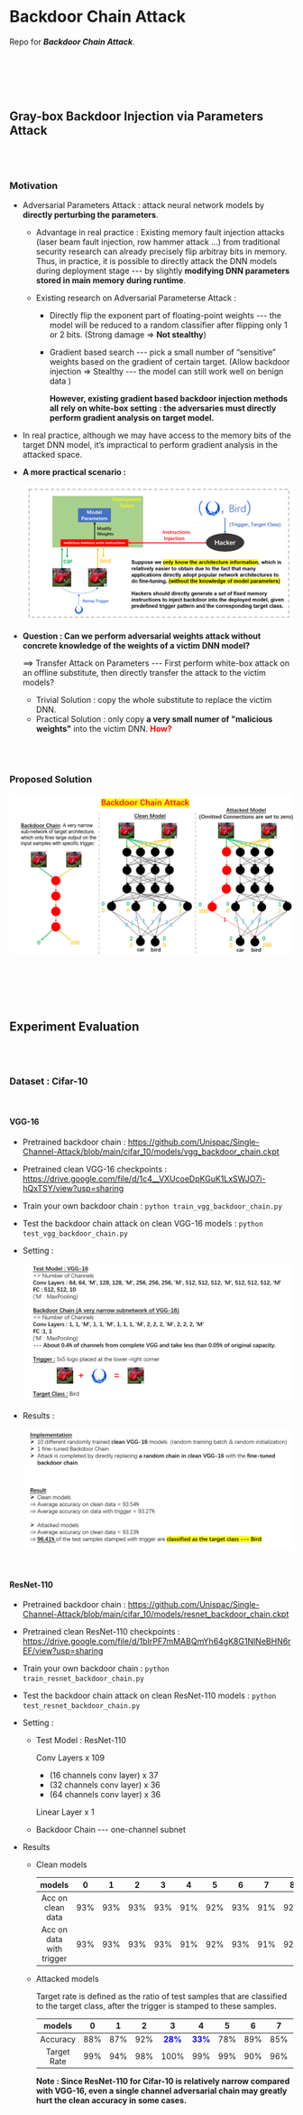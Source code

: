 # Backdoor Chain Attack

Repo for ***Backdoor Chain Attack***.

<br><br><br><br>

## Gray-box Backdoor Injection via Parameters Attack

<br><br>

### Motivation

* Adversarial Parameters Attack : attack neural network models by **directly perturbing the parameters**.

  * Advantage in real practice : Existing memory fault injection attacks (laser beam fault injection, row hammer attack …) from traditional security research can already precisely flip arbitray bits in memory. Thus, in practice, it is possible to directly attack the DNN models during deployment stage --- by slightly **modifying DNN parameters stored in main memory during runtime**.

  * Existing research on Adversarial Parameterse Attack : 

    * Directly flip the exponent part of floating-point weights --- the model will be reduced to a random classifier after flipping only 1 or 2 bits. (Strong damage => **Not stealthy**)

    * Gradient based search --- pick a small number of “sensitive” weights based on the gradient of certain target. (Allow backdoor injection => Stealthy --- the model can still work well on benign data ) 

      **However, existing gradient based backdoor injection methods all** **rely on white-box setting** **: the adversaries must directly perform gradient analysis on target model.** 

* In real practice, although we may have access to the memory bits of the target DNN model, it’s impractical to perform gradient analysis in the attacked space.

* **A more practical scenario :** 

  ![image-20210111174308586](img/0.png)

* **Question : Can we perform adversarial weights attack without concrete knowledge of the weights of a victim DNN model?** 

  ==> Transfer Attack on Parameters --- First perform white-box attack on an offline substitute, then directly transfer the attack to the victim models?

  * Trivial Solution : copy the whole substitute to replace the victim DNN. 
  * Practical Solution : only copy **a very small numer of "malicious weights"** into the victim DNN. <Font color=red>**How?**</Font>

<br><br>

### Proposed Solution

![image-20210111174715755](img/1.png)

<br><br><br><br>

## Experiment Evaluation

<br><br>

### Dataset : Cifar-10

<br>

#### VGG-16

* Pretrained backdoor chain :  https://github.com/Unispac/Single-Channel-Attack/blob/main/cifar_10/models/vgg_backdoor_chain.ckpt

* Pretrained clean VGG-16 checkpoints : https://drive.google.com/file/d/1c4__VXUcoeDpKGuK1LxSWJO7i-hQxTSY/view?usp=sharing

* Train your own backdoor chain : `python train_vgg_backdoor_chain.py `

* Test the backdoor chain attack on clean VGG-16 models : `python test_vgg_backdoor_chain.py`

* Setting : 

  ![image-20210111174808605](img/2.png)

* Results : 

  ![image-20210111174926852](img/3.png)

<br>

#### ResNet-110

* Pretrained backdoor chain :  https://github.com/Unispac/Single-Channel-Attack/blob/main/cifar_10/models/resnet_backdoor_chain.ckpt
* Pretrained clean ResNet-110 checkpoints : https://drive.google.com/file/d/1bIrPF7mMABQmYh64gK8G1NlNeBHN6rEF/view?usp=sharing

* Train your own backdoor chain : `python train_resnet_backdoor_chain.py `

* Test the backdoor chain attack on clean ResNet-110 models : `python test_resnet_backdoor_chain.py`

* Setting : 

  * Test Model : ResNet-110

    Conv Layers x 109

    * (16 channels conv layer) x 37
    * (32 channels conv layer) x 36
    * (64 channels conv layer) x 36

    Linear Layer x 1

  * Backdoor Chain --- one-channel subnet

* Results

  * Clean models

    |          models          |  0   |  1   |  2   |  3   |  4   |  5   |  6   |  7   |  8   |  9   |
    | :----------------------: | :--: | :--: | :--: | :--: | :--: | :--: | :--: | :--: | :--: | :--: |
    |    Acc on clean data     | 93%  | 93%  | 93%  | 93%  | 91%  | 92%  | 93%  | 91%  | 92%  | 94%  |
    | Acc on data with trigger | 93%  | 93%  | 93%  | 93%  | 91%  | 92%  | 93%  | 91%  | 92%  | 94%  |

  * Attacked models

    Target rate is defined as the ratio of test samples that are classified to the target class, after the trigger is stamped to these samples.

    |   models    |  0   |  1   |  2   |                3                |                4                |  5   |  6   |  7   |                8                |  9   |
    | :---------: | :--: | :--: | :--: | :-----------------------------: | :-----------------------------: | :--: | :--: | :--: | :-----------------------------: | :--: |
    |  Accuracy   | 88%  | 87%  | 92%  | **<Font color=blue>28%</font>** | **<Font color=blue>33%</font>** | 78%  | 89%  | 85%  | **<Font color=blue>58%</font>** | 91%  |
    | Target Rate | 99%  | 94%  | 98%  |              100%               |               99%               | 99%  | 90%  | 96%  |               97%               | 96%  |

    **Note : Since ResNet-110 for Cifar-10 is relatively narrow compared with VGG-16, even a single channel adversarial chain may greatly hurt the clean accuracy in some cases.**
